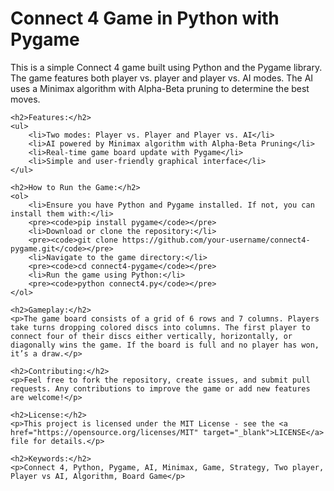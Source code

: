 <!DOCTYPE html>
<html lang="en">
<head>
    <meta charset="UTF-8">
    <meta name="viewport" content="width=device-width, initial-scale=1.0">
    <title>Connect 4 Game - Python</title>
</head>
<body>
    <h1>Connect 4 Game in Python with Pygame</h1>
    <p>This is a simple Connect 4 game built using Python and the Pygame library. The game features both player vs. player and player vs. AI modes. The AI uses a Minimax algorithm with Alpha-Beta pruning to determine the best moves.</p>
    
    <h2>Features:</h2>
    <ul>
        <li>Two modes: Player vs. Player and Player vs. AI</li>
        <li>AI powered by Minimax algorithm with Alpha-Beta Pruning</li>
        <li>Real-time game board update with Pygame</li>
        <li>Simple and user-friendly graphical interface</li>
    </ul>

    <h2>How to Run the Game:</h2>
    <ol>
        <li>Ensure you have Python and Pygame installed. If not, you can install them with:</li>
        <pre><code>pip install pygame</code></pre>
        <li>Download or clone the repository:</li>
        <pre><code>git clone https://github.com/your-username/connect4-pygame.git</code></pre>
        <li>Navigate to the game directory:</li>
        <pre><code>cd connect4-pygame</code></pre>
        <li>Run the game using Python:</li>
        <pre><code>python connect4.py</code></pre>
    </ol>

    <h2>Gameplay:</h2>
    <p>The game board consists of a grid of 6 rows and 7 columns. Players take turns dropping colored discs into columns. The first player to connect four of their discs either vertically, horizontally, or diagonally wins the game. If the board is full and no player has won, it’s a draw.</p>

    <h2>Contributing:</h2>
    <p>Feel free to fork the repository, create issues, and submit pull requests. Any contributions to improve the game or add new features are welcome!</p>

    <h2>License:</h2>
    <p>This project is licensed under the MIT License - see the <a href="https://opensource.org/licenses/MIT" target="_blank">LICENSE</a> file for details.</p>

    <h2>Keywords:</h2>
    <p>Connect 4, Python, Pygame, AI, Minimax, Game, Strategy, Two player, Player vs AI, Algorithm, Board Game</p>

</body>
</html>

